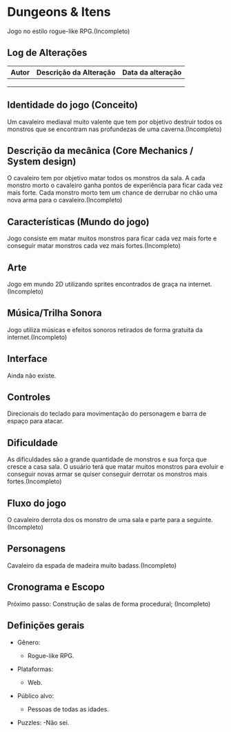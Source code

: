 # Dungeons & Itens

Jogo no estilo rogue-like RPG.(Incompleto)


## Log de Alterações

| Autor | Descrição da Alteração | Data da alteração |
|:-----:|:----------------------:|:-----------------:|
|       |                        |                   |
|       |                        |                   |
|       |                        |                   |

## Identidade do jogo (Conceito)

Um cavaleiro mediaval muito valente que tem por objetivo destruir todos os monstros que se encontram nas profundezas de uma caverna.(Incompleto)


## Descrição da mecânica (Core Mechanics / System design)

O cavaleiro tem por objetivo matar todos os monstros da sala. A cada monstro morto o cavaleiro ganha pontos de experiência para ficar cada vez mais forte. Cada monstro morto tem um chance de derrubar no chão uma nova arma para o cavaleiro.(Incompleto)


## Características (Mundo do jogo)

Jogo consiste em matar muitos monstros para ficar cada vez mais forte e conseguir matar monstros cada vez mais fortes.(Incompleto)


## Arte

Jogo em mundo 2D utilizando sprites encontrados de graça na internet.(Incompleto)


## Música/Trilha Sonora

Jogo utiliza músicas e efeitos sonoros retirados de forma gratuita da internet.(Incompleto)

## Interface

Ainda não existe.


## Controles

Direcionais do teclado para movimentação do personagem e barra de espaço para atacar.


## Dificuldade

As dificuldades são a grande quantidade de monstros e sua força que cresce a casa sala. O usuário terá que matar muitos monstros para evoluir e conseguir novas armar se quiser conseguir derrotar os monstros mais fortes.(Incompleto)


## Fluxo do jogo

O cavaleiro derrota dos os monstro de uma sala e parte para a seguinte.(Incompleto)


## Personagens

Cavaleiro da espada de madeira muito badass.(Incompleto)


## Cronograma e Escopo

Próximo passo: Construção de salas de forma procedural; (Incompleto) 


## Definições gerais

- Gênero:
    - Rogue-like RPG.

- Plataformas:
    - Web.

- Público alvo:
    - Pessoas de todas as idades.

- Puzzles:
    -Não sei.
